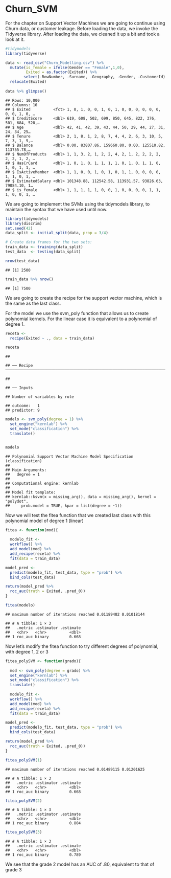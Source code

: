 Churn_SVM
================

For the chapter on Support Vector Machines we are going to continue
using Churn data, or customer leakage. Before loading the data, we
invoke the Tidyverse library. After loading the data, we cleaned it up a
bit and took a look at it.

``` r
#tidymodels
library(tidyverse)

data <- read_csv("Churn_Modelling.csv") %>% 
  mutate(is_female = ifelse(Gender == "Female",1,0),
         Exited = as.factor(Exited)) %>% 
        select(-RowNumber, -Surname, -Geography, -Gender, -CustomerId) %>% 
  relocate(Exited)
 
data %>% glimpse()
```

    ## Rows: 10,000
    ## Columns: 10
    ## $ Exited          <fct> 1, 0, 1, 0, 0, 1, 0, 1, 0, 0, 0, 0, 0, 0, 0, 0, 1, 0, …
    ## $ CreditScore     <dbl> 619, 608, 502, 699, 850, 645, 822, 376, 501, 684, 528,…
    ## $ Age             <dbl> 42, 41, 42, 39, 43, 44, 50, 29, 44, 27, 31, 24, 34, 25…
    ## $ Tenure          <dbl> 2, 1, 8, 1, 2, 8, 7, 4, 4, 2, 6, 3, 10, 5, 7, 3, 1, 9,…
    ## $ Balance         <dbl> 0.00, 83807.86, 159660.80, 0.00, 125510.82, 113755.78,…
    ## $ NumOfProducts   <dbl> 1, 1, 3, 2, 1, 2, 2, 4, 2, 1, 2, 2, 2, 2, 2, 2, 1, 2, …
    ## $ HasCrCard       <dbl> 1, 0, 1, 0, 1, 1, 1, 1, 0, 1, 0, 1, 1, 0, 1, 0, 1, 1, …
    ## $ IsActiveMember  <dbl> 1, 1, 0, 0, 1, 0, 1, 0, 1, 1, 0, 0, 0, 0, 1, 1, 0, 1, …
    ## $ EstimatedSalary <dbl> 101348.88, 112542.58, 113931.57, 93826.63, 79084.10, 1…
    ## $ is_female       <dbl> 1, 1, 1, 1, 1, 0, 0, 1, 0, 0, 0, 0, 1, 1, 1, 0, 0, 1, …

We are going to implement the SVMs using the tidymodels library, to
maintain the syntax that we have used until now.

``` r
library(tidymodels)
library(discrim) 
set.seed(42)
data_split <- initial_split(data, prop = 3/4)

# Create data frames for the two sets:
train_data <- training(data_split)
test_data  <- testing(data_split)

nrow(test_data)
```

    ## [1] 2500

``` r
train_data %>% nrow()
```

    ## [1] 7500

We are going to create the recipe for the support vector machine, which
is the same as the last class.

For the model we use the svm_poly function that allows us to create
polynomial kernels. For the linear case it is equivalent to a polynomial
of degree 1.

``` r
receta <- 
  recipe(Exited ~ ., data = train_data) 

receta
```

    ## 

    ## ── Recipe ──────────────────────────────────────────────────────────────────────

    ## 

    ## ── Inputs

    ## Number of variables by role

    ## outcome:   1
    ## predictor: 9

``` r
modelo <- svm_poly(degree = 1) %>% 
  set_engine("kernlab") %>% 
  set_mode("classification") %>% 
  translate()


modelo
```

    ## Polynomial Support Vector Machine Model Specification (classification)
    ## 
    ## Main Arguments:
    ##   degree = 1
    ## 
    ## Computational engine: kernlab 
    ## 
    ## Model fit template:
    ## kernlab::ksvm(x = missing_arg(), data = missing_arg(), kernel = "polydot", 
    ##     prob.model = TRUE, kpar = list(degree = ~1))

Now we will test the fitea function that we created last class with this
polynomial model of degree 1 (linear)

``` r
fitea <- function(mod){
  
  modelo_fit <- 
  workflow() %>% 
  add_model(mod) %>% 
  add_recipe(receta) %>% 
  fit(data = train_data)

model_pred <- 
  predict(modelo_fit, test_data, type = "prob") %>% 
  bind_cols(test_data) 

return(model_pred %>% 
  roc_auc(truth = Exited, .pred_0))
}

fitea(modelo)
```

    ## maximum number of iterations reached 0.01189402 0.01018144

    ## # A tibble: 1 × 3
    ##   .metric .estimator .estimate
    ##   <chr>   <chr>          <dbl>
    ## 1 roc_auc binary         0.668

Now let’s modify the fitea function to try different degrees of
polynomial, with degree 1, 2 or 3

``` r
fitea_polySVM <- function(grado){
  
  mod <- svm_poly(degree = grado) %>% 
  set_engine("kernlab") %>% 
  set_mode("classification") %>% 
  translate()
  
  modelo_fit <- 
  workflow() %>% 
  add_model(mod) %>% 
  add_recipe(receta) %>% 
  fit(data = train_data)

model_pred <- 
  predict(modelo_fit, test_data, type = "prob") %>% 
  bind_cols(test_data) 

return(model_pred %>% 
  roc_auc(truth = Exited, .pred_0))
}

fitea_polySVM(1)
```

    ## maximum number of iterations reached 0.01489115 0.01201625

    ## # A tibble: 1 × 3
    ##   .metric .estimator .estimate
    ##   <chr>   <chr>          <dbl>
    ## 1 roc_auc binary         0.668

``` r
fitea_polySVM(2)
```

    ## # A tibble: 1 × 3
    ##   .metric .estimator .estimate
    ##   <chr>   <chr>          <dbl>
    ## 1 roc_auc binary         0.804

``` r
fitea_polySVM(3)
```

    ## # A tibble: 1 × 3
    ##   .metric .estimator .estimate
    ##   <chr>   <chr>          <dbl>
    ## 1 roc_auc binary         0.789

We see that the grade 2 model has an AUC of .80, equivalent to that of
grade 3
